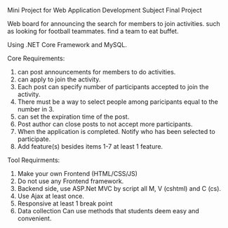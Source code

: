 Mini Project for Web Application Development Subject Final Project

Web board for announcing the search for members to join activities. such as looking for football teammates. find a team to eat buffet.

Using .NET Core Framework and MySQL.

Core Requirements:
1. can post announcements for members to do activities.
2. can apply to join the activity.
3. Each post can specify number of participants accepted to join the activity.
4. There must be a way to select people among paricipants equal to the number in 3.
5. can set the expiration time of the post.
6. Post author can close posts to not accept more participants.
7. When the application is completed. Notify who has been selected to participate.
8. Add feature(s) besides items 1-7 at least 1 feature.

Tool Requirments:
1. Make your own Frontend (HTML/CSS/JS)
2. Do not use any Frontend framework.
3. Backend side, use ASP.Net MVC by script all M, V (cshtml) and C (cs).
4. Use Ajax at least once.
5. Responsive at least 1 break point
6. Data collection Can use methods that students deem easy and convenient.
